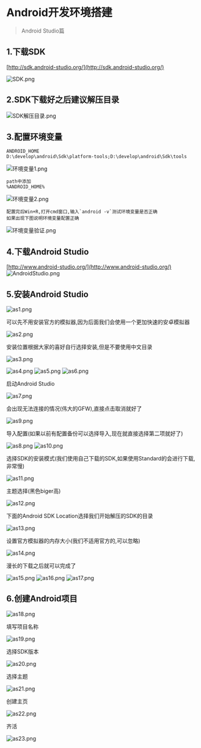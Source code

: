 # Android开发环境搭建
>Android Studio篇

## 1.下载SDK
[http://sdk.android-studio.org/](http://sdk.android-studio.org/)

![SDK.png](https://ooo.0o0.ooo/2016/11/27/583a4443d4830.png)

## 2.SDK下载好之后建议解压目录
![SDK解压目录.png](https://ooo.0o0.ooo/2016/11/27/583a4498dc8fd.png)

## 3.配置环境变量
	ANDROID_HOME
	D:\develop\android\Sdk\platform-tools;D:\develop\android\Sdk\tools

![环境变量1.png](https://ooo.0o0.ooo/2016/11/27/583a4693986ce.png)

	path中添加
	%ANDROID_HOME%

![环境变量2.png](https://ooo.0o0.ooo/2016/11/27/583a46ee52fa4.png)

	配置完后Win+R,打开cmd窗口,输入`android -v`测试环境变量是否正确
	如果出现下图说明环境变量配置正确

![环境变量验证.png](https://ooo.0o0.ooo/2016/11/27/583a4776be6b2.png)

## 4.下载Android Studio
[http://www.android-studio.org/](http://www.android-studio.org/)
![AndroidStudio.png](https://ooo.0o0.ooo/2016/11/27/583a4443f022b.png)

## 5.安装Android Studio
![as1.png](https://ooo.0o0.ooo/2016/11/27/583a76a3a96a4.png)

可以先不用安装官方的模拟器,因为后面我们会使用一个更加快速的安卓模拟器

![as2.png](https://ooo.0o0.ooo/2016/11/27/583a76a36c009.png)

安装位置根据大家的喜好自行选择安装,但是不要使用中文目录

![as3.png](https://ooo.0o0.ooo/2016/11/27/583a76a36cefe.png)

![as4.png](https://ooo.0o0.ooo/2016/11/27/583a76a370aed.png)
![as5.png](https://ooo.0o0.ooo/2016/11/27/583a76a3716ca.png)
![as6.png](https://ooo.0o0.ooo/2016/11/27/583a76a37579e.png)

启动Android Studio

![as7.png](https://ooo.0o0.ooo/2016/11/27/583a76a37685f.png)

会出现无法连接的情况(伟大的GFW),直接点击取消就好了

![as9.png](https://ooo.0o0.ooo/2016/11/27/583a76a389a38.png)

导入配置(如果以前有配置备份可以选择导入,现在就直接选择第二项就好了)

![as8.png](https://ooo.0o0.ooo/2016/11/27/583a76a38a425.png)
![as10.png](https://ooo.0o0.ooo/2016/11/27/583a76a3a4ee7.png)

选择SDK的安装模式(我们使用自己下载的SDK,如果使用Standard的会进行下载,非常慢)

![as11.png](https://ooo.0o0.ooo/2016/11/27/583a76c178a57.png)

主题选择(黑色biger高)

![as12.png](https://ooo.0o0.ooo/2016/11/27/583a76c150371.png)

下面的Android SDK Location选择我们开始解压的SDK的目录

![as13.png](https://ooo.0o0.ooo/2016/11/27/583a76c159c5a.png)

设置官方模拟器的内存大小(我们不适用官方的,可以忽略)

![as14.png](https://ooo.0o0.ooo/2016/11/27/583a76c144cd9.png)

漫长的下载之后就可以完成了

![as15.png](https://ooo.0o0.ooo/2016/11/27/583a76c14bfb0.png)
![as16.png](https://ooo.0o0.ooo/2016/11/27/583a76c164d6d.png)
![as17.png](https://ooo.0o0.ooo/2016/11/27/583a76c16734e.png)

## 6.创建Android项目
![as18.png](https://ooo.0o0.ooo/2016/11/27/583a76c164113.png)

填写项目名称

![as19.png](https://ooo.0o0.ooo/2016/11/27/583a76c16d285.png)

选择SDK版本

![as20.png](https://ooo.0o0.ooo/2016/11/27/583a76c173a89.png)

选择主题

![as21.png](https://ooo.0o0.ooo/2016/11/27/583a76d63f0bc.png)

创建主页

![as22.png](https://ooo.0o0.ooo/2016/11/27/583a76d6419d8.png)

齐活

![as23.png](https://ooo.0o0.ooo/2016/11/27/583a7d4c78a91.png)